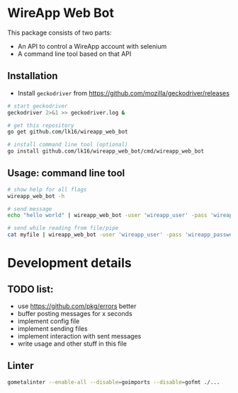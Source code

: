 

WireApp Web Bot
======

This package consists of two parts:
- An API to control a WireApp account with selenium
- A command line tool based on that API


Installation
--
- Install `geckodriver` from https://github.com/mozilla/geckodriver/releases

```bash
# start geckodriver
geckodriver 2>&1 >> geckodriver.log &

# get this repository
go get github.com/lk16/wireapp_web_bot

# install command line tool (optional)
go install github.com/lk16/wireapp_web_bot/cmd/wireapp_web_bot
```

Usage: command line tool
--
```bash
# show help for all flags
wireapp_web_bot -h

# send message
echo "hello world" | wireapp_web_bot -user 'wireapp_user' -pass 'wireapp_password' -topic 'chat_topic' 2>>wireapp.log

# send while reading from file/pipe
cat myfile | wireapp_web_bot -user 'wireapp_user' -pass 'wireapp_password' -topic 'chat_topic' 2>>wireapp.log
```

Development details
===

TODO list:
--
- use  https://github.com/pkg/errors better
- buffer posting messages for x seconds
- implement config file
- implement sending files
- implement interaction with sent messages
- write usage and other stuff in this file


Linter
--
```bash
gometalinter --enable-all --disable=goimports --disable=gofmt ./...
```
